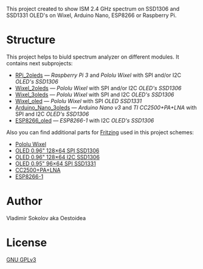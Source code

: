 This project created to show ISM 2.4 GHz spectrum on SSD1306 and SSD1331 OLED's on Wixel, Arduino Nano, ESP8266 or Raspberry Pi.

# Structure

This project helps to biuld spectrum analyzer on different modules. It contains next subprojects:

* [RPi_2oleds](https://github.com/Oestoidea/oled-spectrum-analizer/tree/master/RPi_2oleds) — _Raspberry Pi 3_ and _Pololu Wixel_ with SPI and/or I2C _OLED's SSD1306_ 
* [Wixel_2oleds](https://github.com/Oestoidea/oled-spectrum-analizer/tree/master/Wixel_2oleds) — _Pololu Wixel_ with SPI and/or I2C _OLED's SSD1306_
* [Wixel_3oleds](https://github.com/Oestoidea/oled-spectrum-analizer/tree/master/Wixel_3oleds) — _Pololu Wixel_ with SPI and I2C _OLED's SSD1306_
* [Wixel_oled](https://github.com/Oestoidea/oled-spectrum-analizer/tree/master/Wixel_oled) — _Pololu Wixel_ with SPI _OLED SSD1331_
* [Arduino_Nano_3oleds](https://github.com/Oestoidea/oled-spectrum-analizer/tree/master/Arduino_Nano_3oleds) — _Arduino Nano v3_ and _TI CC2500+PA+LNA_ with SPI and I2C _OLED's SSD1306_
* [ESP8266_oled](https://github.com/Oestoidea/oled-spectrum-analizer/tree/master/ESP8266_oled) — _ESP8266-1_ with I2C _OLED's SSD1306_

Also you can find additional parts for [Fritzing](http://fritzing.org/home/) used in this project schemes:

* [Pololu Wixel](https://github.com/Oestoidea/oled-spectrum-analizer/blob/master/fritzing-parts/OLED%200.96%20128x64%20I2C%20SSD1306.fzpz) 
* [OLED 0.96" 128×64 SPI SSD1306](https://github.com/Oestoidea/oled-spectrum-analizer/blob/master/fritzing-parts/OLED%200.96%20128x64%20SPI%20SSD1306.fzpz)
* [OLED 0.96" 128×64 I2C SSD1306](https://github.com/Oestoidea/oled-spectrum-analizer/blob/master/fritzing-parts/OLED%200.96%20128x64%20I2C%20SSD1306.fzpz)
* [OLED 0.95" 96×64 SPI SSD1331](https://github.com/Oestoidea/oled-spectrum-analizer/blob/master/fritzing-parts/OLED%200.95%2096x64%20SPI%20SSD1331.fzpz)
* [CC2500+PA+LNA](https://github.com/Oestoidea/oled-spectrum-analizer/blob/master/fritzing-parts/CC2500%2BPA%2BLNA.fzpz)
* [ESP8266-1](https://github.com/Oestoidea/oled-spectrum-analizer/blob/master/fritzing-parts/ESP8266-1.fzpz)

# Author

Vladimir Sokolov aka Oestoidea

# License

[GNU GPLv3](https://www.gnu.org/licenses/gpl-3.0.html)
